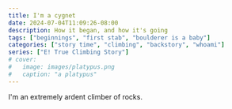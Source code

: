```yaml
---
title: I'm a cygnet
date: 2024-07-04T11:09:26-08:00
description: How it began, and how it's going
tags: ["beginnings", "first stab", "boulderer is a baby"]
categories: ["story time", "climbing", "backstory", "whoami"]
series: ["E! True Climbing Story"]
# cover:
#   image: images/platypus.png
#   caption: "a platypus"
---
```

I'm an extremely ardent climber of rocks.